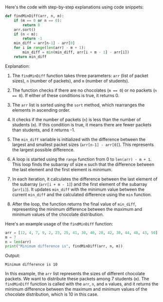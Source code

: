 Here's the code with step-by-step explanations using code snippets:

```python
def findMinDiff(arr, n, m):
    if (m == 0 or n == 0):
        return 0
    arr.sort()
    if (n < m):
        return -1
    min_diff = arr[n-1] - arr[0]
    for i in range(len(arr) - m + 1):
        min_diff = min(min_diff, arr[i + m - 1] - arr[i])
    return min_diff
```

Explanation:

1. The `findMinDiff` function takes three parameters: `arr` (list of packet sizes), `n` (number of packets), and `m` (number of students).

2. The function checks if there are no chocolates (`m == 0`) or no packets (`n == 0`). If either of these conditions is true, it returns 0.

3. The `arr` list is sorted using the `sort` method, which rearranges the elements in ascending order.

4. It checks if the number of packets (`n`) is less than the number of students (`m`). If this condition is true, it means there are fewer packets than students, and it returns -1.

5. The `min_diff` variable is initialized with the difference between the largest and smallest packet sizes (`arr[n-1] - arr[0]`). This represents the largest possible difference.

6. A loop is started using the `range` function from 0 to `len(arr) - m + 1`. This loop finds the subarray of size `m` such that the difference between the last element and the first element is minimum.

7. In each iteration, it calculates the difference between the last element of the subarray (`arr[i + m - 1]`) and the first element of the subarray (`arr[i]`). It updates `min_diff` with the minimum value between the current `min_diff` and the calculated difference using the `min` function.

8. After the loop, the function returns the final value of `min_diff`, representing the minimum difference between the maximum and minimum values of the chocolate distribution.

Here's an example usage of the `findMinDiff` function:

```python
arr = [12, 4, 7, 9, 2, 23, 25, 41, 30, 40, 28, 42, 30, 44, 48, 43, 50]
m = 7
n = len(arr)
print("Minimum difference is", findMinDiff(arr, n, m))
```

Output:
```
Minimum difference is 10
```

In this example, the `arr` list represents the sizes of different chocolate packets. We want to distribute these packets among 7 students (`m`). The `findMinDiff` function is called with the `arr`, `n`, and `m` values, and it returns the minimum difference between the maximum and minimum values of the chocolate distribution, which is 10 in this case.